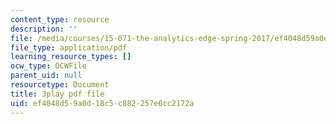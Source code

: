 ```yaml
---
content_type: resource
description: ''
file: /media/courses/15-071-the-analytics-edge-spring-2017/ef4048d59a0d18c5c882257e6cc2172a_uo0EmonbUhU.pdf
file_type: application/pdf
learning_resource_types: []
ocw_type: OCWFile
parent_uid: null
resourcetype: Document
title: 3play pdf file
uid: ef4048d5-9a0d-18c5-c882-257e6cc2172a
---
```


